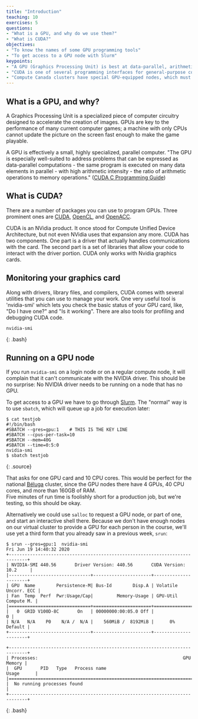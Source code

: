```yaml
---
title: "Introduction"
teaching: 10
exercises: 5
questions:
- "What is a GPU, and why do we use them?"
- "What is CUDA?"
objectives:
- "To know the names of some GPU programming tools"
- "To get access to a GPU node with Slurm"
keypoints:
- "A GPU (Graphics Processing Unit) is best at data-parallel, arithmetic-intense calculations"
- "CUDA is one of several programming interfaces for general-purpose computing on GPUs"
- "Compute Canada clusters have special GPU-equipped nodes, which must be requested from the scheduler"
---
```


## What is a GPU, and why?

A Graphics Processing Unit is a specialized piece of computer circuitry
designed to accelerate the creation of images.  GPUs are key to the performance
of many current computer games; a machine with only CPUs cannot update the
picture on the screen fast enough to make the game playable.

A GPU is effectively a small, highly specialized, parallel computer.  "The GPU
is especially well-suited to address problems that can be expressed as
data-parallel computations - the same program is executed on many data elements
in parallel - with high arithmetic intensity - the ratio of arithmetic
operations to memory operations." 
(<a href="https://docs.nvidia.com/cuda/cuda-c-programming-guide/index.html">CUDA
C Programming Guide</a>)

## What is CUDA?

There are a number of packages you can use to program GPUs. 
Three prominent ones are 
<a href="https://developer.nvidia.com/cuda-zone">CUDA</a>,
<a href="https://www.khronos.org/opencl/">OpenCL</a>, and 
<a href="https://www.openacc.org/">OpenACC</a>.

CUDA is an NVidia product. It once stood for Compute Unified Device
Architecture, but not even NVidia uses that expansion any more. CUDA has two
components. One part is a driver that actually handles communications with the
card. The second part is a set of libraries that allow your code to interact
with the driver portion. CUDA only works with Nvidia graphics cards.

## Monitoring your graphics card

Along with drivers, library files, and compilers, CUDA comes with several
utilities that you can use to manage your work. One very useful tool is
'nvidia-smi' which lets you check the basic status of your GPU card, like, 
"Do I have one?" and "Is it working". 
There are also tools for profiling and debugging CUDA code.

~~~
nvidia-smi
~~~
{: .bash}

## Running on a GPU node

If you run `nvidia-smi` on a login node or on a regular compute node, it will complain that 
it can't communicate with the NVIDIA driver. This should be no surprise: No NVIDIA driver
needs to be running on a node that has no GPU.

To get access to a GPU we have to go through 
<a href="https://docs.computecanada.ca/wiki/Running_jobs#Interactive_jobs">Slurm</a>.
The "normal" way is to use `sbatch`, which will queue up a job for execution later:

~~~
$ cat testjob
#!/bin/bash
#SBATCH --gres=gpu:1    # THIS IS THE KEY LINE
#SBATCH --cpus-per-task=10
#SBATCH --mem=40G
#SBATCH --time=0:5:0
nvidia-smi
$ sbatch testjob
~~~
{: .source}

That asks for one GPU card and 10 CPU cores.  This would be perfect for the national
<a href="https://docs.computecanada.ca/wiki/B%C3%A9luga/en">Béluga</a> cluster, 
since the GPU nodes there have 4 GPUs, 40 CPU cores, and more than 160GB of RAM.  
Five minutes of run time is foolishly short for a production job, but we're testing, 
so this should be okay.

Alternatively we could use `salloc` to request a GPU node, or part of one, 
and start an interactive shell there. Because we don't have enough nodes
on our virtual cluster to provide a GPU for each person in the course, we'll use 
yet a third form that you already saw in a previous week, `srun`:

~~~~
$ srun --gres=gpu:1  nvidia-smi
Fri Jun 19 14:40:32 2020
+-----------------------------------------------------------------------------+
| NVIDIA-SMI 440.56       Driver Version: 440.56       CUDA Version: 10.2     |
|-------------------------------+----------------------+----------------------+
| GPU  Name        Persistence-M| Bus-Id        Disp.A | Volatile Uncorr. ECC |
| Fan  Temp  Perf  Pwr:Usage/Cap|         Memory-Usage | GPU-Util  Compute M. |
|===============================+======================+======================|
|   0  GRID V100D-8C       On   | 00000000:00:05.0 Off |                    0 |
| N/A   N/A    P0    N/A /  N/A |    560MiB /  8192MiB |      0%      Default |
+-------------------------------+----------------------+----------------------+

+-----------------------------------------------------------------------------+
| Processes:                                                       GPU Memory |
|  GPU       PID   Type   Process name                             Usage      |
|=============================================================================|
|  No running processes found                                                 |
+-----------------------------------------------------------------------------+
~~~~
{: .bash}
